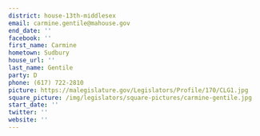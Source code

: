 ```yaml
---
district: house-13th-middlesex
email: carmine.gentile@mahouse.gov
end_date: ''
facebook: ''
first_name: Carmine
hometown: Sudbury
house_url: ''
last_name: Gentile
party: D
phone: (617) 722-2810
picture: https://malegislature.gov/Legislators/Profile/170/CLG1.jpg
square_picture: /img/legislators/square-pictures/carmine-gentile.jpg
start_date: ''
twitter: ''
website: ''
---
```

